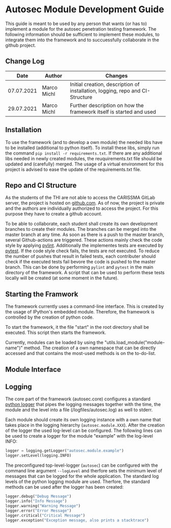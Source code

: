 # Autosec Module Development Guide
This guide is meant to be used by any person that wants (or has to) implement a module for the autosec penetration testing framework. The following information should be sufficient to implement these modules, to integrate them into the framework and to succuessfully collaborate in the github project.

## Change Log

Date | Author | Changes
--- | --- | ---
07.07.2021 | Marco Michl | Initial creation, description of installation, logging, repo and CI-Structure
29.07.2021 | Marco Michl | Further description on how the framework itself is started and used

## Installation

To use the framework (and to develop a own module) the needed libs have to be installed (additional to python itself). To install these libs, simply run the command ```pip install -r requirements.txt```. If there are any additional libs needed in newly created modules, the reuquirements.txt file should be updated and (carefully) merged. The usage of a virtual environment for this project is advised to ease the update of the requirements.txt file.

## Repo and CI Structure

As the students of the THI are not able to access the CARISSMA GitLab server, the project is hosted on [github.com](https://github.com/marcomichl/autosec-framework). As of now, the project is private and the authors are individually authorized to access the project. For this purpose they have to create a github account.

To be able to collaborate, each student shall create its own development branches to create their modules. The branches can be merged into the master branch at any time. As soon as there is a push to the master branch, several Github-actions are triggered. These actions mainly check the code style by applying [pylint](https://pypi.org/project/pylint/). Additionally the implementes tests are executed by [pytest](https://docs.pytest.org/en/6.2.x/). If the code style check fails, the tests are not executed. To reduce the number of pushes that result in failed tests, each contributer should check if the executed tests fail bevore the code is pushed to the master branch. This can be done by performing `pylint` and `pytest` in the main directory of the framework. A script that can be used to perform these tests locally will be created (at some moment in the future).

## Starting the Framwork

The framework currently uses a command-line interface. This is created by the usage of IPython's embedded module. Therefore, the framework is controlled by the creation of python code.

To start the framework, it the file "start" in the root directory shall be executed. This script then starts the framework.

Currently, modules can be loaded by using the "utils.load_module("module-name")" method. The creation of a own namespace that can be directly accessed and that contains the most-used methods is on the to-do-list.

## Module Interface

## Logging

The core part of the framework (autosec.core) configures a standard [python logger](https://docs.python.org/3/howto/logging.html) that pipes the logging messages together with the time, the module and the level into a file (/logfiles/autosec.log) as well to stderr.

Each module should create its own logging instance with a own name that takes place in the logging hierarchy (`autosec.module.XXX`). After the creation of the logger the used log-level can be configured. The following lines can be used to create a logger for the module "example" with the log-level INFO:
```python
logger = logging.getLogger("autosec.module.example")
logger.setLevel(logging.INFO)
```
The preconfigured top-level-logger (`autosec`) can be configured with the command line argument `--logLevel` and therfore sets the minimum level of messages that can be logged for the whole application. The standard log levels of the python logging module are used. Therfore, the standard methods can be used after the logger has been created:
```python
logger.debug("Debug Message")
logger.info("Info Message")
logger.warning("Warning Message")
logger.error("Error Message")
logger.critical("Critical Message")
logger.exception("Exception message, also prints a stacktrace")
```